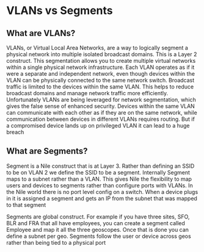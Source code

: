 # VLANs vs Segments
## What are VLANs?
VLANs, or Virtual Local Area Networks, are a way to logically segment a physical network into multiple isolated broadcast domains. This is a Layer 2 construct. This segmentation allows you to create multiple virtual networks within a single physical network infrastructure. Each VLAN operates as if it were a separate and independent network, even though devices within the VLAN can be physically connected to the same network switch. Broadcast traffic is limited to the devices within the same VLAN. This helps to reduce broadcast domains and manage network traffic more efficiently. Unfortunately VLANs are being leveraged for  network segmentation, which gives the false sense of enhanced security. Devices within the same VLAN can communicate with each other as if they are on the same network, while communication between devices in different VLANs requires routing. But if a compromised device lands up on privileged VLAN it can lead to a huge breach


## What are Segments?
Segment is a Nile construct that is at Layer 3. Rather than defining an SSID to be on VLAN 2 we define the SSID to be a segment. Internally Segment maps to a subnet rather than a VLAN. This gives Nile the flexibility to map users and devices to segments rather than configure ports with VLANs. In the Nile world there is no port level config on a switch. When a device plugs in it is assigned a segment and gets an IP from the subnet that was mapped to that segment

Segments are global construct. For example if you have three sites, SFO, BLR and FRA that all have employees, you can create a segment called Employee and map it all the three geoscopes. Once that is done you can define a subnet per geo. Segments follow the user or device across geos rather than being tied to a physical port